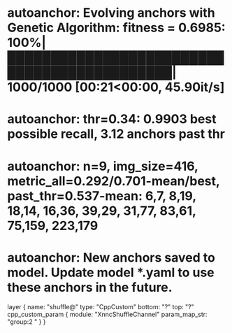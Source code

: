 # autoanchor: Evolving anchors with Genetic Algorithm: fitness = 0.6985: 100%|████████████████████████████████████████████| 1000/1000 [00:21<00:00, 45.90it/s]
# autoanchor: thr=0.34: 0.9903 best possible recall, 3.12 anchors past thr
# autoanchor: n=9, img_size=416, metric_all=0.292/0.701-mean/best, past_thr=0.537-mean: 6,7,  8,19,  18,14,  16,36,  39,29,  31,77,  83,61,  75,159,  223,179
# autoanchor: New anchors saved to model. Update model *.yaml to use these anchors in the future.


layer {
name: "shuffle@"
type: "CppCustom"
bottom: "?"
top: "?"
cpp_custom_param {
module: "XnncShuffleChannel"
param_map_str: "group:2 "
}
}
